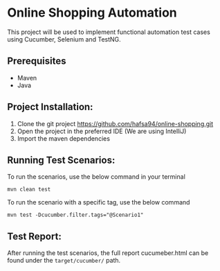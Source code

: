# Online Shopping Automation
This project will be used to implement functional automation test cases using Cucumber, Selenium and TestNG.

## Prerequisites
- Maven
- Java 

## Project Installation:
 1. Clone the git project https://github.com/hafsa94/online-shopping.git
 2. Open the project in the preferred IDE (We are using IntelliJ)
 3. Import the maven dependencies 

## Running Test Scenarios:

 To run the scenarios, use the below command in your terminal
```
mvn clean test
```
 To run the scenario with a specific tag, use the below command
```
mvn test -Dcucumber.filter.tags="@Scenario1"
```
## Test Report:
After running the test scenarios, the full report cucumeber.html can be found under the `target/cucumber/` path.
